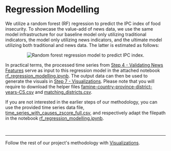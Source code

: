 # Regression Modelling
We utilize a random forest (RF) regression to predict the IPC index of food insecurity. To showcase the value-add of news data, we use the same model infrastructure for our baseline model only utilizing traditional indicators, the model only utilizing news indicators, and the ultimate model utilizing both traditional and news data. The latter is estimated as follows:

<p align="center">
<img src="https://drive.google.com/uc?export=view&id=1FMOd1gVUiJq3T3KYiVRJIcLZVKNyweHS" alt="Random forest regression model to predict IPC index."/>
<p/>

In practical terms, the processed time series from [Step 4 - Validating News Features](https://github.com/philippzi98/food_insecurity_predictions_nlp/tree/main/Step%204%20-%20Validating%20News%20Features) serve as input to this regression model in the attached notebook [rf_regression_modelling.ipynb](https://github.com/philippzi98/food_insecurity_predictions_nlp/blob/main/Step%205%20-%20Regression%20Modelling/rf_regression_modelling.ipynb). The output data can then be used to generate the visuals in [Step 7 - Visualizations](https://github.com/philippzi98/food_insecurity_predictions_nlp/tree/main/Step%207%20-%20Visualizations). Please note that you will require to download the helper files [famine-country-province-district-years-CS.csv](https://github.com/philippzi98/food_insecurity_predictions_nlp/blob/main/Step%205%20-%20Regression%20Modelling/famine-country-province-district-years-CS.csv) and [matching_districts.csv](https://github.com/philippzi98/food_insecurity_predictions_nlp/blob/main/Step%205%20-%20Regression%20Modelling/matching_districts.csv).

If you are not interested in the earlier steps of our methodology, you can use the provided time series data file, [time_series_with_causes_zscore_full.csv](https://github.com/philippzi98/food_insecurity_predictions_nlp/blob/main/Step%205%20-%20Regression%20Modelling/time_series_with_causes_zscore_full.csv), and respectively adapt the filepath in the notebook [rf_regression_modelling.ipynb](https://github.com/philippzi98/food_insecurity_predictions_nlp/blob/main/Step%205%20-%20Regression%20Modelling/rf_regression_modelling.ipynb).

&nbsp;

---

Follow the rest of our project's methodology with [Visualizations](https://github.com/philippzi98/food_insecurity_predictions_nlp/tree/main/Step%206%20-%20Visualizations).
